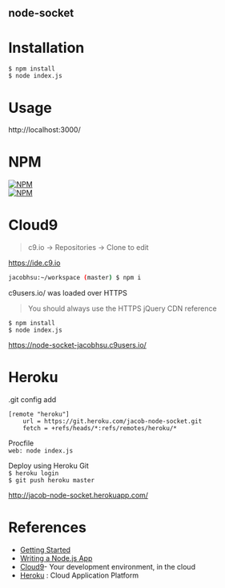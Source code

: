node-socket
---
# Installation  
`$ npm install`  
`$ node index.js`  

# Usage

http://localhost:3000/  

# NPM

[![NPM](https://nodei.co/npm/express.png?downloads=true&stars=true)](https://www.npmjs.com/package/express)  
[![NPM](https://nodei.co/npm/socket.io.png?downloads=true&stars=true)](https://www.npmjs.com/package/socket.io)   

# Cloud9

> c9.io →  Repositories → Clone to edit  

https://ide.c9.io
```bash
jacobhsu:~/workspace (master) $ npm i

```
c9users.io/ was loaded over HTTPS  
> You should always use the HTTPS jQuery CDN reference

`$ npm install`  
`$ node index.js`   

https://node-socket-jacobhsu.c9users.io/

# Heroku

.git config add
```
[remote "heroku"]
    url = https://git.heroku.com/jacob-node-socket.git
    fetch = +refs/heads/*:refs/remotes/heroku/*
```
Procfile  
`web: node index.js`

Deploy using Heroku Git  
`$ heroku login`  
`$ git push heroku master`  

http://jacob-node-socket.herokuapp.com/

# References

* [Getting Started](http://socket.io/get-started/chat/)
* [Writing a Node.js App](https://community.c9.io/t/writing-a-node-js-app/1731)
* [Cloud9](https://c9.io/)- Your development environment, in the cloud
* [Heroku](https://www.heroku.com/) : Cloud Application Platform

